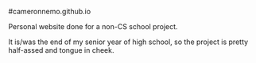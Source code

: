 #cameronnemo.github.io

Personal website done for a non-CS school project.

It is/was the end of my senior year of high school, so the project is pretty half-assed and tongue in cheek.

